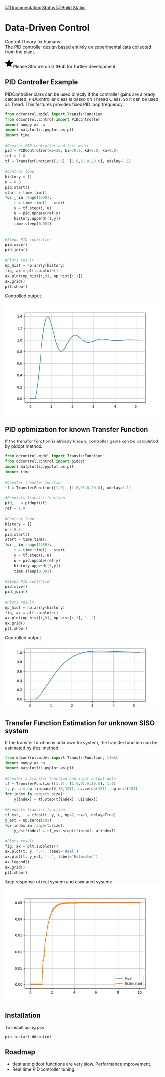 <a href='https://ddcontrol.readthedocs.io/en/latest/?badge=latest'>
    <img src='https://readthedocs.org/projects/ddcontrol/badge/?version=latest' alt='Documentation Status' />
</a>
<a href='https://travis-ci.com/eadali/ddcontrol'>
    <img src='https://travis-ci.com/eadali/ddcontrol.svg?branch=master' alt='Build Status' />
</a>  

# Data-Driven Control
Control Theory for humans.  
The PID controller design based entirely on experimental data collected from the plant.

<img src='./imgs/star.png' />Please Star me on GitHub for further development.

## PID Controller Example
PIDController class can be used directly if the controller gains are already calculated. 
PIDController class is based on Thread Class. So it can be used as Tread.
This features provides fixed PID loop frequency.  
```python
from ddcontrol.model import TransferFunction
from ddcontrol.control import PIDController
import numpy as np
import matplotlib.pyplot as plt
import time

#Creates PID controller and test model
pid = PIDController(kp=30, ki=70.0, kd=0.0, kn=0.0)
ref = 1.0
tf = TransferFunction([1.0], [1.0,10.0,20.0], udelay=0.1)

#Control loop
history = []
u = 0.0
pid.start()
start = time.time()
for _ in range(1000):
    t = time.time() - start
    y = tf.step(t, u)
    u = pid.update(ref-y)
    history.append([t,y])
    time.sleep(0.001)
    

#Stops PID controller
pid.stop()
pid.join()

#Plots result
np_hist = np.array(history)
fig, ax = plt.subplots()
ax.plot(np_hist[:,0], np_hist[:,1])
ax.grid()
plt.show()
```
Controlled output:  
<img src='./imgs/output1.png' />

## PID optimization for known Transfer Function
If the transfer function is already known, controller gains can be calculated by pidopt method.  
```python
from ddcontrol.model import TransferFunction
from ddcontrol.control import pidopt
import matplotlib.pyplot as plt
import time

#Creates transfer function
tf = TransferFunction([1.0], [1.0,10.0,20.0], udelay=0.1)

#Predicts transfer function
pid, _ = pidopt(tf)
ref = 1.0

#Control loop
history = []
u = 0.0
pid.start()
start = time.time()
for _ in range(1000):
    t = time.time() - start
    y = tf.step(t, u)
    u = pid.update(ref-y)
    history.append([t,y])
    time.sleep(0.001)

#Stops PID controller
pid.stop()
pid.join()

#Plots result
np_hist = np.array(history)
fig, ax = plt.subplots()
ax.plot(np_hist[:,0], np_hist[:,1], '.-')
ax.grid()
plt.show()
```
Controlled output:
<img src='./imgs/output2.png' />

## Transfer Function Estimation for unknown SISO system
If the transfer function is unknown for system, the transfer function can be estimated by tfest method.
```python
from ddcontrol.model import TransferFunction, tfest
import numpy as np
import matplotlib.pyplot as plt

#Creates a transfer function and input output data
tf = TransferFunction([1.0], [1.0,10.0,20.0], 1.0)
t, y, u = np.linspace(0,10,101), np.zeros(101), np.ones(101)
for index in range(t.size):
    y[index] = tf.step(t[index], u[index])

#Predicts transfer function
tf_est, _ = tfest(t, y, u, np=2, nz=0, delay=True)
y_est = np.zeros(101)
for index in range(t.size):
    y_est[index] = tf_est.step(t[index], u[index])

#Plots result
fig, ax = plt.subplots()
ax.plot(t, y, '.-', label='Real')
ax.plot(t, y_est, '.-', label='Estimated')
ax.legend()
ax.grid()
plt.show()
```
Step response of real system and estimated system:  
<img src='./imgs/output3.png' />

## Installation
To install using pip:  
```
pip install ddcontrol
```

## Roadmap
- tfest and pidopt functions are very slow. Performance improvement.
- Real time PID controller tuning.
